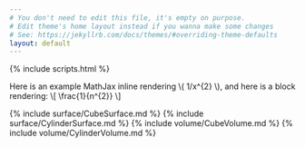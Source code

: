 ```yaml
---
# You don't need to edit this file, it's empty on purpose.
# Edit theme's home layout instead if you wanna make some changes
# See: https://jekyllrb.com/docs/themes/#overriding-theme-defaults
layout: default
---
```

{% include scripts.html %}

Here is an example MathJax inline rendering \\( 1/x^{2} \\), and here is a block rendering: 
\\[ \frac{1}{n^{2}} \\]
    
{% include surface/CubeSurface.md %}
{% include surface/CylinderSurface.md %}
{% include volume/CubeVolume.md %}
{% include volume/CylinderVolume.md %}




    